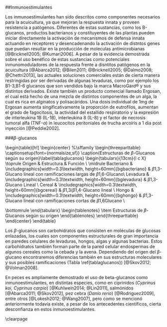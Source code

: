 
##Inmunoestimulantes

Los inmunoestimulantes han sido descritos como componentes necesarios para la acuicultura, ya que mejoran la respuesta innata y proveen resistencia a patógenos. Diferentes de estas sustancias, como los B-glucanos, productos bacterianos y constituyentes de las plantas pueden iniciar directamente la activación de mecanismos de defensa innata actuando en receptores y desencadenando la activación de distntos genes que puedan resultar en la producción de moleculas antimicrobianas [@Bricknell2005; @Kumari2006].
A pesar de la evidencia demostrada sobre el uso benéfico de estas sustancias como potenciales inmunomoduladores de la respuesta frente a disntitos patógenos en la acuicultura [@Abarca2012; @Bilen2011; @Bricknell2005; @Dalmo2008; @Chettri2013], las actuales soluciones comerciales están de cierta manera restringidas por ser derivadas de algunas levaduras, como por ejemplo los B1-3,B1-6 glucanos que son vendidos bajo la marca MacroGard® y sus distintos derivados. Existe también un producto comercial llamado Ergosan, el cual está hecho de una mezcla de distintos componentes de un alga, la cual es rica en alginatos y polisacáridos. Una dosis individual de 1mg de Ergosan aumenta singificativamente la proporción de eutrofilos, aumentan el grado de fagocitosis, la actividad del estallido respiratorio y la expresión de interleukina 1B (IL-1B), interleukina 8 (IL-8) y el factor de necrosis tumoral alfa (TNF-$\alpha$) in leucocitos peritoniales de trucha arcoíris a 1 dia post inyección [@Peddie2002].

###$\beta$-glucanos

\begin{table}[h!]
\begin{center}
%\sffamily
\begin{threeparttable}
\captionsetup{font={normalsize,sf}}
\caption{Estructuras de $\beta$-Glucanos según su origen}\label{tablaglucanos}
\begin{tabularx}{13cm}{l c X}
\toprule
Origen & Estructura & Función \\
\midrule
Bacteriano & \includegraphics[width=0.3\textwidth, height=60mm]{bgbacteriano} & $\beta$1,3-Glucano lineal con ramificaciones largas de $\beta$1,6-Glucano\\
Levadura & \includegraphics[width=0.3\textwidth, height=60mm]{bglevadura} & $\beta$1,3-Glucano Lineal \\ 
Cereal & \includegraphics[width=0.3\textwidth, height=60mm]{bgcereal} & $\beta$1,3/$\beta$1,4-Glucano lineal \\
Hongo & \includegraphics[width=0.3\textwidth, height=60mm]{bghongo} & $\beta$1,3-Glucano lineal con ramificaciones cortas de $\beta$1,6Glucano \\

\bottomrule
\end{tabularx}
\begin{tablenotes}
	\item Estructuras de $\beta$-Glucanos según su origen
\end{tablenotes}
\end{threeparttable}
\end{center}
\end{table}

Los $\beta$-glucanos son carbohidratos que consisten en moléculas de glucosas enlazadas, los cuales son componentes estructurales de gran importancia en paredes celulares de levaduras, hongos, algas y algunas bacterias. Estos carbohidratos también forman parte de la pared celular endospermas de algunos cereales como la cebada y la avena. Dependiendo del origen del $\beta$-glucano encontraremos diferencias también en sus estructuras moleculares y sus posibles ramificaciones (Tabla \ref{tablaglucanos}) [@Skov2012; @Volman2008].

En peces es ampliamente demostrado el uso de beta-glucanos como inmunoestimulantes, en distintas especies, como en ciprinidos (_Cyprinus koi, Cyprinus carpio_) [@Kuhlwein2014; @Lin2011]⁠, salmónidos [@Abarca2011; @Skov2012]⁠, pez cebra (_Danio rerio_) [@Rodriguez2009], entre otros [@Lokesh2012; @Wang2007], pero como se mencionó anteriormente todavía existe, a pesar de los antecedentes científicos, cierta desconfianza en estos inmunoestimulantes. 


\clearpage

